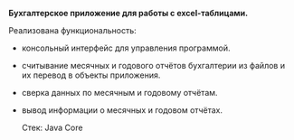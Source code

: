 **Бухгалтерское приложение для работы с excel-таблицами.**

Реализована функциональность:
- консольный интерфейс для управления программой.
- считывание месячных и годового отчётов бухгалтерии из файлов и их перевод в объекты приложения.
- сверка данных по месячным и годовому отчётам.
- вывод информации о месячных и годовом отчётах.

  Стек: Java Core
